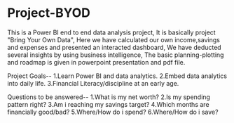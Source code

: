 # Project-BYOD
This is a Power BI end to end data analysis project, 
It is basically project "Bring Your Own Data", 
Here we have calculated our own income,savings and expenses and presented an interacted dashboard, 
We have deducted several insights by using business intelligence, 
The basic planning-plotting and roadmap is given in powerpoint presentation and pdf file.

Project Goals--
1.Learn Power BI and data analytics.
2.Embed data analytics into daily life.
3.Financial Literacy/discipline at an early age.

Questions to be answered--
1.What is my net worth?
2.Is my spending pattern right?
3.Am i reaching  my savings target?
4.Which months are financially good/bad?
5.Where/How do i spend?
6.Where/How do i save?
